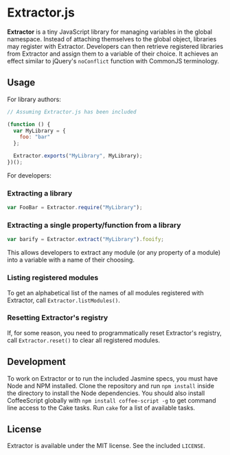 # Extractor.js

**Extractor** is a tiny JavaScript library for managing variables in the global namespace. Instead of attaching themselves to the global object, libraries may register with Extractor. Developers can then retrieve registered libraries from Extractor and assign them to a variable of their choice. It achieves an effect similar to jQuery's `noConflict` function with CommonJS terminology.

## Usage

For library authors:

```javascript
// Assuming Extractor.js has been included

(function () {
  var MyLibrary = {
    foo: "bar"
  };

  Extractor.exports("MyLibrary", MyLibrary);
})();
```

For developers:

### Extracting a library

```javascript
var FooBar = Extractor.require("MyLibrary");
```

### Extracting a single property/function from a library

```javascript
var barify = Extractor.extract("MyLibrary").fooify;
```

This allows developers to extract any module (or any property of a module) into a variable with a name of their choosing.

### Listing registered modules

To get an alphabetical list of the names of all modules registered with Extractor, call `Extractor.listModules()`.

### Resetting Extractor's registry

If, for some reason, you need to programmatically reset Extractor's registry, call `Extractor.reset()` to clear all registered modules.

## Development

To work on Extractor or to run the included Jasmine specs, you must have Node and NPM installed. Clone the repository and run `npm install` inside the directory to install the Node dependencies. You should also install CoffeeScript globally with `npm install coffee-script -g` to get command line access to the Cake tasks. Run `cake` for a list of available tasks.

## License

Extractor is available under the MIT license. See the included `LICENSE`.
